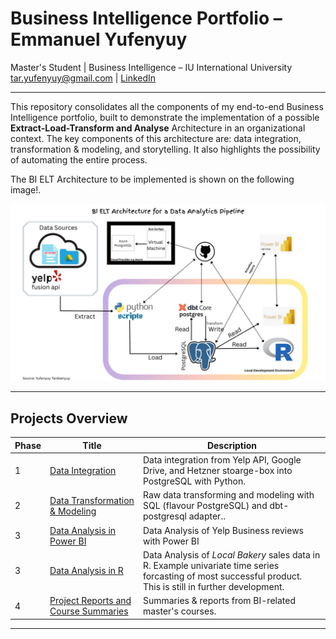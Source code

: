 # Business Intelligence Portfolio – Emmanuel Yufenyuy

Master's Student | Business Intelligence – IU International University  
tar.yufenyuy@gmail.com | [LinkedIn](https://www.linkedin.com/in/yufenyuy-tardzenyuy-1039b8183/ "LinkedIn Profile")

---

This repository consolidates all the components of my end-to-end Business Intelligence portfolio, built to demonstrate the implementation of a possible **Extract-Load-Transform and Analyse** Architecture in an organizational context. The key components of this architecture are: data integration, transformation & modeling, and storytelling. It also highlights the possibility of automating the entire process.

The BI ELT Architecture to be implemented is shown on the following image!.

![ELT-BI-Architecture](./img/elt_bi_architecture.png)

---

## Projects Overview

| Phase | Title                        | Description                                                                 |
|-------|------------------------------|-----------------------------------------------------------------------------|
| 1     | [Data Integration](https://github.com/yufeenyuy/extract_load) | Data integration from Yelp API, Google Drive, and Hetzner stoarge-box into PostgreSQL with Python. |
| 2     | [Data Transformation & Modeling](https://github.com/yufeenyuy/modular_transform)         | Raw data transforming and modeling with SQL (flavour PostgreSQL) and dbt-postgresql adapter..              |
| 3     | [Data Analysis in Power BI](https://github.com/yufeenyuy/data_analysis)         | Data Analysis of Yelp Business reviews with Power BI|
| 3     | [Data Analysis in R](https://github.com/yufeenyuy/r_data_analysis)         | Data Analysis of *Local Bakery* sales data in R. Example univariate time series forcasting of most successful product. This is still in further development.|
| 4    | [Project Reports and Course Summaries](https://github.com/yufeenyuy/research-and-course_summaries)      | Summaries & reports from BI-related master's courses.                      |

---


